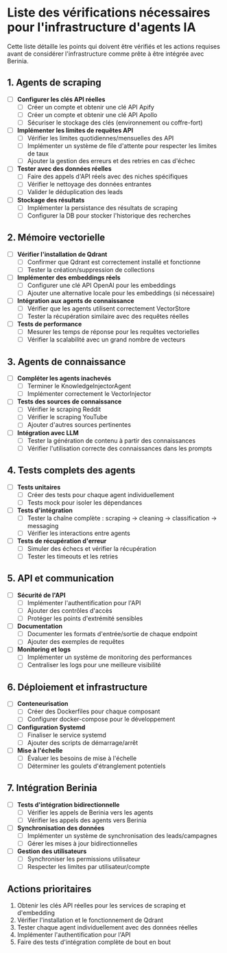 # Liste des vérifications nécessaires pour l'infrastructure d'agents IA

Cette liste détaille les points qui doivent être vérifiés et les actions requises avant de considérer l'infrastructure comme prête à être intégrée avec Berinia.

## 1. Agents de scraping

- [ ] **Configurer les clés API réelles**
  - [ ] Créer un compte et obtenir une clé API Apify
  - [ ] Créer un compte et obtenir une clé API Apollo
  - [ ] Sécuriser le stockage des clés (environnement ou coffre-fort)

- [ ] **Implémenter les limites de requêtes API**
  - [ ] Vérifier les limites quotidiennes/mensuelles des API
  - [ ] Implémenter un système de file d'attente pour respecter les limites de taux
  - [ ] Ajouter la gestion des erreurs et des retries en cas d'échec

- [ ] **Tester avec des données réelles**
  - [ ] Faire des appels d'API réels avec des niches spécifiques
  - [ ] Vérifier le nettoyage des données entrantes
  - [ ] Valider le déduplication des leads

- [ ] **Stockage des résultats**
  - [ ] Implémenter la persistance des résultats de scraping
  - [ ] Configurer la DB pour stocker l'historique des recherches

## 2. Mémoire vectorielle

- [ ] **Vérifier l'installation de Qdrant**
  - [ ] Confirmer que Qdrant est correctement installé et fonctionne
  - [ ] Tester la création/suppression de collections

- [ ] **Implémenter des embeddings réels**
  - [ ] Configurer une clé API OpenAI pour les embeddings
  - [ ] Ajouter une alternative locale pour les embeddings (si nécessaire)

- [ ] **Intégration aux agents de connaissance**
  - [ ] Vérifier que les agents utilisent correctement VectorStore
  - [ ] Tester la récupération similaire avec des requêtes réelles

- [ ] **Tests de performance**
  - [ ] Mesurer les temps de réponse pour les requêtes vectorielles
  - [ ] Vérifier la scalabilité avec un grand nombre de vecteurs

## 3. Agents de connaissance

- [ ] **Compléter les agents inachevés**
  - [ ] Terminer le KnowledgeInjectorAgent
  - [ ] Implémenter correctement le VectorInjector

- [ ] **Tests des sources de connaissance**
  - [ ] Vérifier le scraping Reddit
  - [ ] Vérifier le scraping YouTube
  - [ ] Ajouter d'autres sources pertinentes

- [ ] **Intégration avec LLM**
  - [ ] Tester la génération de contenu à partir des connaissances
  - [ ] Vérifier l'utilisation correcte des connaissances dans les prompts

## 4. Tests complets des agents

- [ ] **Tests unitaires**
  - [ ] Créer des tests pour chaque agent individuellement
  - [ ] Tests mock pour isoler les dépendances

- [ ] **Tests d'intégration**
  - [ ] Tester la chaîne complète : scraping -> cleaning -> classification -> messaging
  - [ ] Vérifier les interactions entre agents

- [ ] **Tests de récupération d'erreur**
  - [ ] Simuler des échecs et vérifier la récupération
  - [ ] Tester les timeouts et les retries

## 5. API et communication

- [ ] **Sécurité de l'API**
  - [ ] Implémenter l'authentification pour l'API
  - [ ] Ajouter des contrôles d'accès
  - [ ] Protéger les points d'extrémité sensibles

- [ ] **Documentation**
  - [ ] Documenter les formats d'entrée/sortie de chaque endpoint
  - [ ] Ajouter des exemples de requêtes

- [ ] **Monitoring et logs**
  - [ ] Implémenter un système de monitoring des performances
  - [ ] Centraliser les logs pour une meilleure visibilité

## 6. Déploiement et infrastructure

- [ ] **Conteneurisation**
  - [ ] Créer des Dockerfiles pour chaque composant
  - [ ] Configurer docker-compose pour le développement

- [ ] **Configuration Systemd**
  - [ ] Finaliser le service systemd
  - [ ] Ajouter des scripts de démarrage/arrêt

- [ ] **Mise à l'échelle**
  - [ ] Évaluer les besoins de mise à l'échelle
  - [ ] Déterminer les goulets d'étranglement potentiels

## 7. Intégration Berinia

- [ ] **Tests d'intégration bidirectionnelle**
  - [ ] Vérifier les appels de Berinia vers les agents
  - [ ] Vérifier les appels des agents vers Berinia

- [ ] **Synchronisation des données**
  - [ ] Implémenter un système de synchronisation des leads/campagnes
  - [ ] Gérer les mises à jour bidirectionnelles

- [ ] **Gestion des utilisateurs**
  - [ ] Synchroniser les permissions utilisateur
  - [ ] Respecter les limites par utilisateur/compte

## Actions prioritaires

1. Obtenir les clés API réelles pour les services de scraping et d'embedding
2. Vérifier l'installation et le fonctionnement de Qdrant
3. Tester chaque agent individuellement avec des données réelles
4. Implémenter l'authentification pour l'API
5. Faire des tests d'intégration complète de bout en bout
